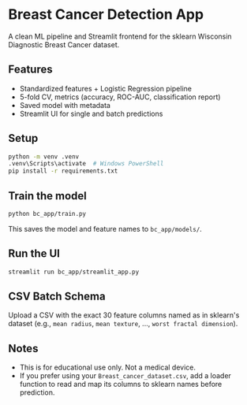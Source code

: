# Breast Cancer Detection App

A clean ML pipeline and Streamlit frontend for the sklearn Wisconsin Diagnostic Breast Cancer dataset.

## Features
- Standardized features + Logistic Regression pipeline
- 5-fold CV, metrics (accuracy, ROC-AUC, classification report)
- Saved model with metadata
- Streamlit UI for single and batch predictions

## Setup
```bash
python -m venv .venv
.venv\Scripts\activate  # Windows PowerShell
pip install -r requirements.txt
```

## Train the model
```bash
python bc_app/train.py
```
This saves the model and feature names to `bc_app/models/`.

## Run the UI
```bash
streamlit run bc_app/streamlit_app.py
```

## CSV Batch Schema
Upload a CSV with the exact 30 feature columns named as in sklearn's dataset (e.g., `mean radius`, `mean texture`, ..., `worst fractal dimension`).

## Notes
- This is for educational use only. Not a medical device.
- If you prefer using your `Breast_cancer_dataset.csv`, add a loader function to read and map its columns to sklearn names before prediction.
